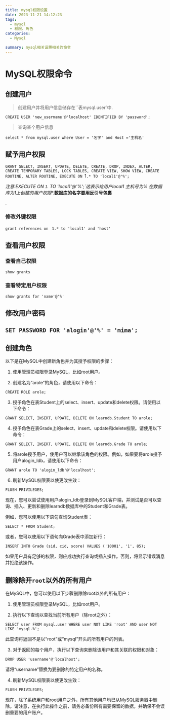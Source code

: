 ```yaml
---
title: mysql权限设置
date: 2023-11-21 14:12:23
tags:
  - mysql
  - 权限、角色
categories:
  - Mysql

summary: mysql相关设置相关的命令
---
```

# MySQL权限命令

## 创建用户

> 创建用户并将用户信息储存在``表mysql.user`中.

`CREATE USER 'new_username'@'localhost' IDENTIFIED BY 'password';`



> 查询某个用户信息

`select * from mysql.user where User = '名字' and Host ='主机名'`



## 赋予用户权限

`GRANT SELECT, INSERT, UPDATE, DELETE, CREATE, DROP, INDEX, ALTER, CREATE TEMPORARY TABLES, LOCK TABLES, CREATE VIEW, SHOW VIEW, CREATE ROUTINE, ALTER ROUTINE, EXECUTE ON `1`.* TO 'local1'@'%';`



**注意:EXECUTE ON `1`.* TO 'local1'@'%';`这表示给用户local1 主机号为% 在数据库为1上创建的用户权限**.**数据库的名字要用反引号包裹**

.

### 修改外键权限

`grant references on ` `1.* to 'local1' and 'host'`



## 查看用户权限

### 查看自己权限

`show grants`

### 查看特定用户权限

`show grants for 'name'@'%'`

## 修改用户密码

## `SET PASSWORD FOR 'alogin'@'%' = 'mima';`

## 创建角色

以下是在MySQL中创建新角色并为其授予权限的步骤：

1. 使用管理员权限登录MySQL，比如root用户。

2. 创建名为“arole”的角色，请使用以下命令：

```mysql
CREATE ROLE arole;
```

3. 授予角色在表Student上的select、insert、update和delete权限。请使用以下命令：

```mysql
GRANT SELECT, INSERT, UPDATE, DELETE ON learndb.Student TO arole;
```

4. 授予角色在表Grade上的select、insert、update和delete权限。请使用以下命令：

```mysql
GRANT SELECT, INSERT, UPDATE, DELETE ON learndb.Grade TO arole;
```

5. 将arole授予用户，使用户可以继承该角色的权限。例如，如果要将arole授予用户alogin_ldb，请使用以下命令：

```mysql
GRANT arole TO 'alogin_ldb'@'localhost';
```

6. 刷新MySQL权限表以使更改生效：

```mysql
FLUSH PRIVILEGES;
```

现在，您可以尝试使用用户alogin_ldb登录到MySQL客户端，并测试是否可以查询、插入、更新和删除learndb数据库中的Student和Grade表。

例如，您可以使用以下语句查询Student表：

```mysql
SELECT * FROM Student;
```

或者，您可以使用以下语句向Grade表中添加新行：

```mysql
INSERT INTO Grade (sid, cid, score) VALUES ('10001', '1', 85);
```

如果用户具有足够的权限，则应成功执行查询或插入操作。否则，将显示错误消息并拒绝该操作。



## 删除除开`root`以外的所有用户

在MySQL中，您可以使用以下步骤删除除root以外的所有用户：

1. 使用管理员权限登录MySQL，比如root用户。

2. 执行以下查询以查找当前所有用户（除root之外）：

```
SELECT user FROM mysql.user WHERE user NOT LIKE 'root' AND user NOT LIKE 'mysql.%';
```

此查询将返回不是以“root”或“mysql”开头的所有用户的列表。

3. 对于返回的每个用户，执行以下查询来删除该用户和其关联的权限和对象：

```
DROP USER 'username'@'localhost';
```

请将“username”替换为要删除的特定用户的名称。

4. 刷新MySQL权限表以使更改生效：

```
FLUSH PRIVILEGES;
```

现在，除了系统用户和root用户之外，所有其他用户均已从MySQL服务器中删除。请注意，在执行此操作之前，请务必备份所有需要保留的数据，并确保不会误删重要的用户账户。
